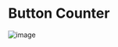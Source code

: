 
# Button Counter

![image](https://user-images.githubusercontent.com/57052959/133000785-5dc1c10a-e974-4985-8460-0810a1c65973.png)

